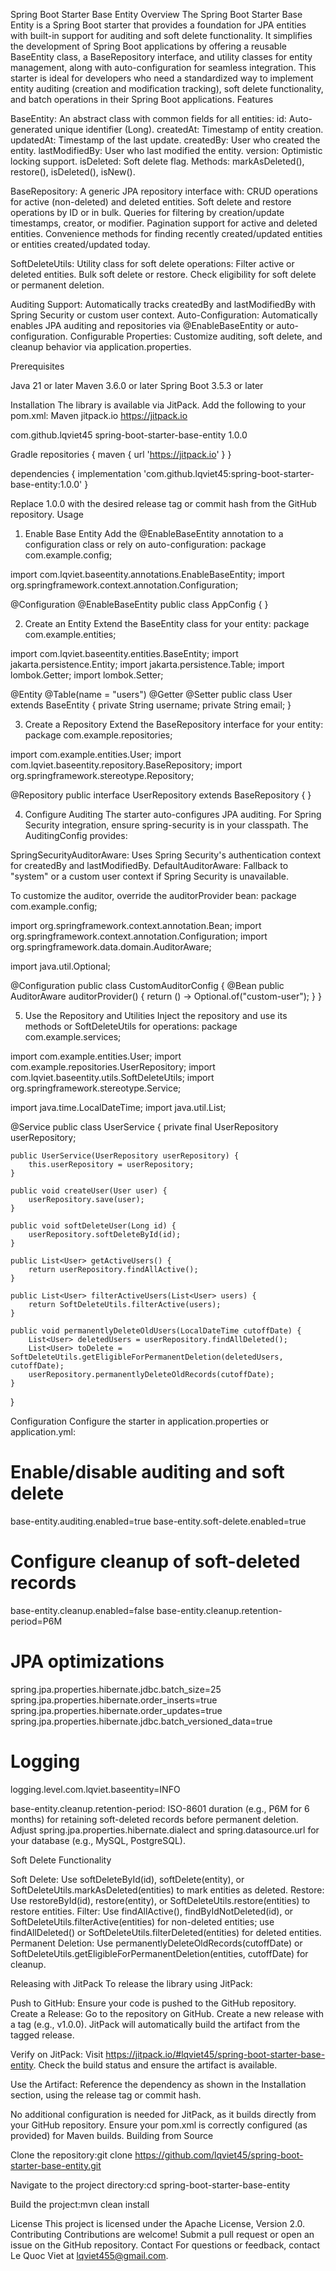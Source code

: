 Spring Boot Starter Base Entity
Overview
The Spring Boot Starter Base Entity is a Spring Boot starter that provides a foundation for JPA entities with built-in support for auditing and soft delete functionality. It simplifies the development of Spring Boot applications by offering a reusable BaseEntity class, a BaseRepository interface, and utility classes for entity management, along with auto-configuration for seamless integration.
This starter is ideal for developers who need a standardized way to implement entity auditing (creation and modification tracking), soft delete functionality, and batch operations in their Spring Boot applications.
Features

BaseEntity: An abstract class with common fields for all entities:
id: Auto-generated unique identifier (Long).
createdAt: Timestamp of entity creation.
updatedAt: Timestamp of the last update.
createdBy: User who created the entity.
lastModifiedBy: User who last modified the entity.
version: Optimistic locking support.
isDeleted: Soft delete flag.
Methods: markAsDeleted(), restore(), isDeleted(), isNew().


BaseRepository: A generic JPA repository interface with:
CRUD operations for active (non-deleted) and deleted entities.
Soft delete and restore operations by ID or in bulk.
Queries for filtering by creation/update timestamps, creator, or modifier.
Pagination support for active and deleted entities.
Convenience methods for finding recently created/updated entities or entities created/updated today.


SoftDeleteUtils: Utility class for soft delete operations:
Filter active or deleted entities.
Bulk soft delete or restore.
Check eligibility for soft delete or permanent deletion.


Auditing Support: Automatically tracks createdBy and lastModifiedBy with Spring Security or custom user context.
Auto-Configuration: Automatically enables JPA auditing and repositories via @EnableBaseEntity or auto-configuration.
Configurable Properties: Customize auditing, soft delete, and cleanup behavior via application.properties.

Prerequisites

Java 21 or later
Maven 3.6.0 or later
Spring Boot 3.5.3 or later

Installation
The library is available via JitPack. Add the following to your pom.xml:
Maven
<repositories>
    <repository>
        <id>jitpack.io</id>
        <url>https://jitpack.io</url>
    </repository>
</repositories>

<dependency>
    <groupId>com.github.lqviet45</groupId>
    <artifactId>spring-boot-starter-base-entity</artifactId>
    <version>1.0.0</version>
</dependency>

Gradle
repositories {
    maven { url 'https://jitpack.io' }
}

dependencies {
    implementation 'com.github.lqviet45:spring-boot-starter-base-entity:1.0.0'
}

Replace 1.0.0 with the desired release tag or commit hash from the GitHub repository.
Usage
1. Enable Base Entity
Add the @EnableBaseEntity annotation to a configuration class or rely on auto-configuration:
package com.example.config;

import com.lqviet.baseentity.annotations.EnableBaseEntity;
import org.springframework.context.annotation.Configuration;

@Configuration
@EnableBaseEntity
public class AppConfig {
}

2. Create an Entity
Extend the BaseEntity class for your entity:
package com.example.entities;

import com.lqviet.baseentity.entities.BaseEntity;
import jakarta.persistence.Entity;
import jakarta.persistence.Table;
import lombok.Getter;
import lombok.Setter;

@Entity
@Table(name = "users")
@Getter
@Setter
public class User extends BaseEntity {
    private String username;
    private String email;
}

3. Create a Repository
Extend the BaseRepository interface for your entity:
package com.example.repositories;

import com.example.entities.User;
import com.lqviet.baseentity.repository.BaseRepository;
import org.springframework.stereotype.Repository;

@Repository
public interface UserRepository extends BaseRepository<User> {
}

4. Configure Auditing
The starter auto-configures JPA auditing. For Spring Security integration, ensure spring-security is in your classpath. The AuditingConfig provides:

SpringSecurityAuditorAware: Uses Spring Security's authentication context for createdBy and lastModifiedBy.
DefaultAuditorAware: Fallback to "system" or a custom user context if Spring Security is unavailable.

To customize the auditor, override the auditorProvider bean:
package com.example.config;

import org.springframework.context.annotation.Bean;
import org.springframework.context.annotation.Configuration;
import org.springframework.data.domain.AuditorAware;

import java.util.Optional;

@Configuration
public class CustomAuditorConfig {
    @Bean
    public AuditorAware<String> auditorProvider() {
        return () -> Optional.of("custom-user");
    }
}

5. Use the Repository and Utilities
Inject the repository and use its methods or SoftDeleteUtils for operations:
package com.example.services;

import com.example.entities.User;
import com.example.repositories.UserRepository;
import com.lqviet.baseentity.utils.SoftDeleteUtils;
import org.springframework.stereotype.Service;

import java.time.LocalDateTime;
import java.util.List;

@Service
public class UserService {
    private final UserRepository userRepository;

    public UserService(UserRepository userRepository) {
        this.userRepository = userRepository;
    }

    public void createUser(User user) {
        userRepository.save(user);
    }

    public void softDeleteUser(Long id) {
        userRepository.softDeleteById(id);
    }

    public List<User> getActiveUsers() {
        return userRepository.findAllActive();
    }

    public List<User> filterActiveUsers(List<User> users) {
        return SoftDeleteUtils.filterActive(users);
    }

    public void permanentlyDeleteOldUsers(LocalDateTime cutoffDate) {
        List<User> deletedUsers = userRepository.findAllDeleted();
        List<User> toDelete = SoftDeleteUtils.getEligibleForPermanentDeletion(deletedUsers, cutoffDate);
        userRepository.permanentlyDeleteOldRecords(cutoffDate);
    }
}

Configuration
Configure the starter in application.properties or application.yml:
# Enable/disable auditing and soft delete
base-entity.auditing.enabled=true
base-entity.soft-delete.enabled=true

# Configure cleanup of soft-deleted records
base-entity.cleanup.enabled=false
base-entity.cleanup.retention-period=P6M

# JPA optimizations
spring.jpa.properties.hibernate.jdbc.batch_size=25
spring.jpa.properties.hibernate.order_inserts=true
spring.jpa.properties.hibernate.order_updates=true
spring.jpa.properties.hibernate.jdbc.batch_versioned_data=true

# Logging
logging.level.com.lqviet.baseentity=INFO


base-entity.cleanup.retention-period: ISO-8601 duration (e.g., P6M for 6 months) for retaining soft-deleted records before permanent deletion.
Adjust spring.jpa.properties.hibernate.dialect and spring.datasource.url for your database (e.g., MySQL, PostgreSQL).

Soft Delete Functionality

Soft Delete: Use softDeleteById(id), softDelete(entity), or SoftDeleteUtils.markAsDeleted(entities) to mark entities as deleted.
Restore: Use restoreById(id), restore(entity), or SoftDeleteUtils.restore(entities) to restore entities.
Filter: Use findAllActive(), findByIdNotDeleted(id), or SoftDeleteUtils.filterActive(entities) for non-deleted entities; use findAllDeleted() or SoftDeleteUtils.filterDeleted(entities) for deleted entities.
Permanent Deletion: Use permanentlyDeleteOldRecords(cutoffDate) or SoftDeleteUtils.getEligibleForPermanentDeletion(entities, cutoffDate) for cleanup.

Releasing with JitPack
To release the library using JitPack:

Push to GitHub: Ensure your code is pushed to the GitHub repository.
Create a Release:
Go to the repository on GitHub.
Create a new release with a tag (e.g., v1.0.0).
JitPack will automatically build the artifact from the tagged release.


Verify on JitPack:
Visit https://jitpack.io/#lqviet45/spring-boot-starter-base-entity.
Check the build status and ensure the artifact is available.


Use the Artifact: Reference the dependency as shown in the Installation section, using the release tag or commit hash.

No additional configuration is needed for JitPack, as it builds directly from your GitHub repository. Ensure your pom.xml is correctly configured (as provided) for Maven builds.
Building from Source

Clone the repository:git clone https://github.com/lqviet45/spring-boot-starter-base-entity.git


Navigate to the project directory:cd spring-boot-starter-base-entity


Build the project:mvn clean install



License
This project is licensed under the Apache License, Version 2.0.
Contributing
Contributions are welcome! Submit a pull request or open an issue on the GitHub repository.
Contact
For questions or feedback, contact Le Quoc Viet at lqviet455@gmail.com.
